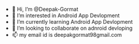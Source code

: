- 👋 Hi, I’m @Deepak-Gormat
- 👀 I’m interested in Android App Devlopment
- 🌱 I’m currently learning Android App Devlopment
- 💞️ I’m looking to collaborate on adnroid devloping
- 📫 my email id is deepakgormat98gmail.com

<!---
Deepak-Gormat/Deepak-Gormat is a ✨ special ✨ repository because its `README.md` (this file) appears on your GitHub profile.
You can click the Preview link to take a look at your changes.
--->
